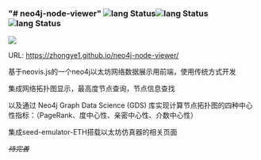 
### "# neo4j-node-viewer" ![lang Status](https://img.shields.io/badge/前端-HTML,CSS,JS-orange.svg)![lang Status](https://img.shields.io/badge/技术栈-Neovis，seedemu，websocket-blue.svg)![lang Status](https://img.shields.io/badge/后端-Neo4j-blue.svg)


![](https://free-img.400040.xyz/4/2025/03/16/67d6e62979d3f.png)

URL:  https://zhongye1.github.io/neo4j-node-viewer/

基于neovis.js的一个neo4j以太坊网络数据展示用前端，使用传统方式开发

集成网络拓扑图显示，最高度节点查询，节点信息查找

以及通过 Neo4j Graph Data Science (GDS) 库实现计算节点拓扑图的四种中心性指标：（PageRank、度中心性、亲密中心性、介数中心性）

集成seed-emulator-ETH搭载以太坊仿真器的相关页面



<s>*待完善*</s>




